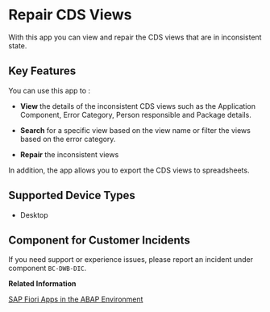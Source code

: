 <!-- loioa7328bedb3984f8e84f3d13fa5f3e27e -->

# Repair CDS Views



With this app you can view and repair the CDS views that are in inconsistent state.



## Key Features

You can use this app to :



-   **View** the details of the inconsistent CDS views such as the Application Component, Error Category, Person responsible and Package details.

-   **Search** for a specific view based on the view name or filter the views based on the error category.

-   **Repair** the inconsistent views


In addition, the app allows you to export the CDS views to spreadsheets.



<a name="loioa7328bedb3984f8e84f3d13fa5f3e27e__supported_devices"/>

## Supported Device Types

-   Desktop




<a name="loioa7328bedb3984f8e84f3d13fa5f3e27e__customer_component"/>

## Component for Customer Incidents

If you need support or experience issues, please report an incident under component `BC-DWB-DIC`.

**Related Information**  


[SAP Fiori Apps in the ABAP Environment](sap-fiori-apps-in-the-abap-environment-dbfaac8.md "In the SAP Fiori launchpad for the ABAP environment, you can use apps to help you with your tasks as administrator and developer.")


